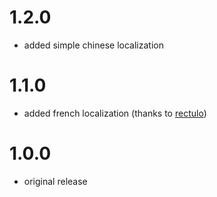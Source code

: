 # 1.2.0

-   added simple chinese localization

# 1.1.0

-   added french localization (thanks to [rectulo](https://github.com/rectulo))

# 1.0.0

-   original release
